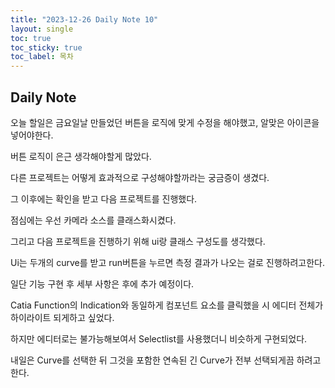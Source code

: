 ```yaml
---
title: "2023-12-26 Daily Note 10"
layout: single
toc: true
toc_sticky: true
toc_label: 목차
---
```


## Daily Note

오늘 할일은 금요일날 만들었던 버튼을 로직에 맞게 수정을 해야했고, 알맞은 아이콘을 넣어야한다. 

버튼 로직이 은근 생각해야할게 많았다. 

다른 프로젝트는 어떻게 효과적으로 구성해야할까라는 궁금증이 생겼다.

그 이후에는 확인을 받고 다음 프로젝트를 진행했다. 

점심에는 우선 카메라 소스를 클래스화시켰다. 

그리고 다음 프로젝트을 진행하기 위해 ui랑 클래스 구성도를 생각했다. 

Ui는 두개의 curve를 받고 run버튼을 누르면 측정 결과가 나오는 걸로 진행하려고한다. 

일단 기능 구현 후 세부 사항은 후에 추가 예정이다. 

Catia Function의 Indication와 동일하게 컴포넌트 요소를 클릭했을 시 에디터 전체가 하이라이트 되게하고 싶었다.

하지만 에디터로는 불가능해보여서 Selectlist를 사용했더니 비슷하게 구현되었다.

내일은 Curve를 선택한 뒤 그것을 포함한 연속된 긴 Curve가 전부 선택되게끔 하려고한다.


